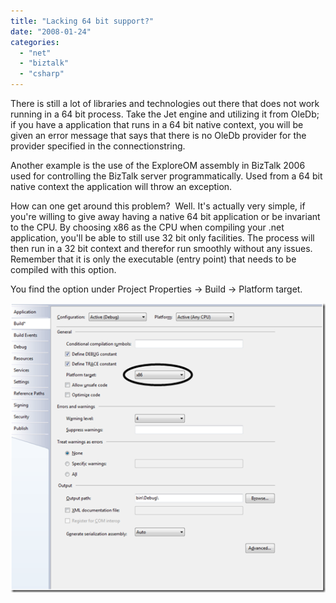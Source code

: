 ```yaml
---
title: "Lacking 64 bit support?"
date: "2008-01-24"
categories: 
  - "net"
  - "biztalk"
  - "csharp"
---
```


There is still a lot of libraries and technologies out there that does not work running in a 64 bit process. Take the Jet engine and utilizing it from OleDb; if you have a application that runs in a 64 bit native context, you will be given an error message that says that there is no OleDb provider for the provider specified in the connectionstring.

Another example is the use of the ExploreOM assembly in BizTalk 2006 used for controlling the BizTalk server programmatically. Used from a 64 bit native context the application will throw an exception.

How can one get around this problem?  Well. It's actually very simple, if you're willing to give away having a native 64 bit application or be invariant to the CPU. By choosing x86 as the CPU when compiling your .net application, you'll be able to still use 32 bit only facilities. The process will then run in a 32 bit context and therefor run smoothly without any issues. Remember that it is only the executable (entry point) that needs to be compiled with this option.

You find the option under Project Properties -> Build -> Platform target.

[![image](images/lacking64bitsupport_c5d2_image_thumb_11.png)](http://localhost:8080/wp-content/2012/07/Lacking64bitsupport_C5D2_image_4.png)
